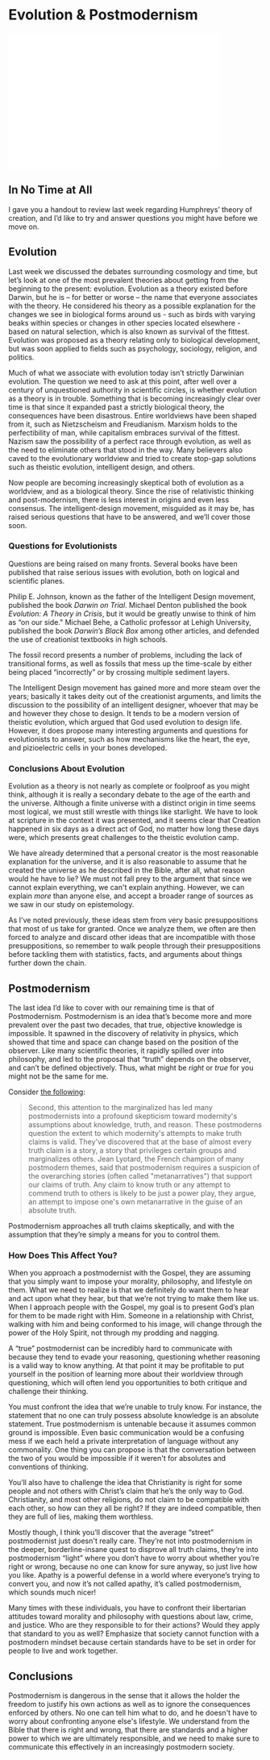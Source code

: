 # Evolution & Postmodernism

<iframe width="420" height="270" src="//www.youtube.com/embed/d3iDo3nIJs8" frameborder="0" allowfullscreen></iframe>
<br>

## In No Time at All

I gave you a handout to review last week regarding Humphreys’ theory of creation, and I’d like to try and answer questions you might have before we move on.

## Evolution

Last week we discussed the debates surrounding cosmology and time, but let’s look at one of the most prevalent theories about getting from the beginning to the present: evolution. Evolution as a theory existed before Darwin, but he is – for better or worse – the name that everyone associates with the theory. He considered his theory as a possible explanation for the changes we see in biological forms around us - such as birds with varying beaks within species or changes in other species located elsewhere - based on natural selection, which is also known as survival of the fittest. Evolution was proposed as a theory relating only to biological development, but was soon applied to fields such as psychology, sociology, religion, and politics.

Much of what we associate with evolution today isn’t strictly Darwinian evolution. The question we need to ask at this point, after well over a century of unquestioned authority in scientific circles, is whether evolution as a theory is in trouble. Something that is becoming increasingly clear over time is that since it expanded past a strictly biological theory, the consequences have been disastrous. Entire worldviews have been shaped from it, such as Nietzscheism and Freudianism. Marxism holds to the perfectibility of man, while capitalism embraces survival of the fittest. Nazism saw the possibility of a perfect race through evolution, as well as the need to eliminate others that stood in the way. Many believers also caved to the evolutionary worldview and tried to create stop-gap solutions such as theistic evolution, intelligent design, and others.

Now people are becoming increasingly skeptical both of evolution as a worldview, and as a biological theory. Since the rise of relativistic thinking and post-modernism, there is less interest in origins and even less consensus. The intelligent-design movement, misguided as it may be, has raised serious questions that have to be answered, and we’ll cover those soon.

### Questions for Evolutionists

Questions are being raised on many fronts. Several books have been published that raise serious issues with evolution, both on logical and scientific planes.

Philip E. Johnson, known as the father of the Intelligent Design movement, published the book *Darwin on Trial*. Michael Denton published the book *Evolution: A Theory in Crisis*, but it would be greatly unwise to think of him as “on our side." Michael Behe, a Catholic professor at Lehigh University, published the book *Darwin’s Black Box* among other articles, and defended the use of creationist textbooks in high schools.

The fossil record presents a number of problems, including the lack of transitional forms, as well as fossils that mess up the time-scale by either being placed “incorrectly” or by crossing multiple sediment layers.

The Intelligent Design movement has gained more and more steam over the years; basically it takes deity out of the creationist arguments, and limits the discussion to the possibility of an intelligent designer, whoever that may be and however they chose to design. It tends to be a modern version of theistic evolution, which argued that God used evolution to design life. However, it does propose many interesting arguments and questions for evolutionists to answer, such as how mechanisms like the heart, the eye, and pizioelectric cells in your bones developed.

### Conclusions About Evolution

Evolution as a theory is not nearly as complete or foolproof as you might think, although it is really a secondary debate to the age of the earth and the universe. Although a finite universe with a distinct origin in time seems most logical, we must still wrestle with things like starlight. We have to look at scripture in the context it was presented, and it seems clear that Creation happened in six days as a direct act of God, no matter how long these days were, which presents great challenges to the theistic evolution camp.

We have already determined that a personal creator is the most reasonable explanation for the universe, and it is also reasonable to assume that he created the universe as he described in the Bible, after all, what reason would he have to lie? We must not fall prey to the argument that since we cannot explain everything, we can't explain anything. However, we can explain *more* than anyone else, and accept a broader range of sources as we saw in our study on epistemology.

As I've noted previously, these ideas stem from very basic presuppositions that most of us take for granted. Once we analyze them, we often are then forced to analyze and discard other ideas that are incompatible with those presuppositions, so remember to walk people through their presuppositions before tackling them with statistics, facts, and arguments about things further down the chain.

## Postmodernism

The last idea I’d like to cover with our remaining time is that of Postmodernism. Postmodernism is an idea that’s become more and more prevalent over the past two decades, that true, objective knowledge is impossible. It spawned in the discovery of relativity in physics, which showed that time and space can change based on the position of the observer. Like many scientific theories, it rapidly spilled over into philosophy, and led to the proposal that “truth” depends on the observer, and can’t be defined objectively. Thus, what might be *right* or *true* for you might not be the same for me.

Consider [the following](http://www.christianitytoday.com/ct/2000/november13/8.76.html):

> Second, this attention to the marginalized has led many postmodernists into a profound skepticism toward modernity's assumptions about knowledge, truth, and reason. These postmoderns question the extent to which modernity's attempts to make truth claims is valid. They've discovered that at the base of almost every truth claim is a story, a story that privileges certain groups and marginalizes others. Jean Lyotard, the French champion of many postmodern themes, said that postmodernism requires a suspicion of the overarching stories (often called "metanarratives") that support our claims of truth. Any claim to know truth or any attempt to commend truth to others is likely to be just a power play, they argue, an attempt to impose one's own metanarrative in the guise of an absolute truth.

Postmodernism approaches all truth claims skeptically, and with the assumption that they’re simply a means for you to control them.

### How Does This Affect You?

When you approach a postmodernist with the Gospel, they are assuming that you simply want to impose your morality, philosophy, and lifestyle on them. What we need to realize is that we definitely do want them to hear and act upon what they hear, but that we’re not trying to make them like us. When I approach people with the Gospel, my goal is to present God’s plan for them to be made right with Him. Someone in a relationship with Christ, walking with him and being conformed to his image, will change through the power of the Holy Spirit, not through my prodding and nagging.

A “true” postmodernist can be incredibly hard to communicate with because they tend to evade your reasoning, questioning whether reasoning is a valid way to know anything. At that point it may be profitable to put yourself in the position of learning more about their worldview through questioning, which will often lend you opportunities to both critique and challenge their thinking.

You must confront the idea that we’re unable to truly know. For instance, the statement that no one can truly possess absolute knowledge is an absolute statement. True postmodernism is untenable because it assumes common ground is impossible. Even basic communication would be a confusing mess if we each held a private interpretation of language without any commonality. One thing you can propose is that the conversation between the two of you would be impossible if it weren't for absolutes and conventions of thinking.

You’ll also have to challenge the idea that Christianity is right for some people and not others with Christ’s claim that he’s the only way to God. Christianity, and most other religions, do not claim to be compatible with each other, so how can they all be right? If they are indeed compatible, then they are full of lies, making them worthless.

Mostly though, I think you’ll discover that the average “street” postmodernist just doesn't really care. They’re not into postmodernism in the deeper, borderline-insane quest to disprove all truth claims, they’re into postmodernism “light” where you don’t have to worry about whether you’re right or wrong, because no one can know for sure anyway, so just live how you like. Apathy is a powerful defense in a world where everyone’s trying to convert you, and now it’s not called apathy, it’s called postmodernism, which sounds much nicer!

Many times with these individuals, you have to confront their libertarian attitudes toward morality and philosophy with questions about law, crime, and justice. Who are they responsible to for their actions? Would they apply that standard to you as well? Emphasize that society cannot function with a postmodern mindset because certain standards have to be set in order for people to live and work together.

## Conclusions

Postmodernism is dangerous in the sense that it allows the holder the freedom to justify his own actions as well as to ignore the consequences enforced by others. No one can tell him what to do, and he doesn't have to worry about confronting anyone else's lifestyle. We understand from the Bible that there is right and wrong, that there are standards and a higher power to which we are ultimately responsible, and we need to make sure to communicate this effectively in an increasingly postmodern society.